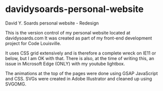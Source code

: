 # davidysoards-personal-website
David Y. Soards personal website - Redesign

This is the version control of my personal website located at davidysoards.com
It was created as part of my front-end development project for Code Louisville.

It uses CSS grid extensively and is therefore a complete wreck on IE11 or below, but I am OK with that.
There is also, at the time of writing this, an issue in Microsoft Edge (ONLY) with my youtube lightbox.

The animations at the top of the pages were done using GSAP JavaScript and CSS.
SVGs were created in Adobe Illustrator and cleaned up using SVGOMG.








